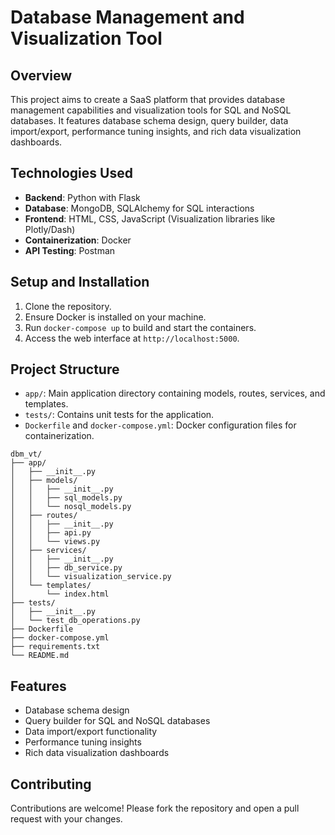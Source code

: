 # Database Management and Visualization Tool

## Overview

This project aims to create a SaaS platform that provides database management capabilities and visualization tools for SQL and NoSQL databases. It features database schema design, query builder, data import/export, performance tuning insights, and rich data visualization dashboards.

## Technologies Used

- **Backend**: Python with Flask
- **Database**: MongoDB, SQLAlchemy for SQL interactions
- **Frontend**: HTML, CSS, JavaScript (Visualization libraries like Plotly/Dash)
- **Containerization**: Docker
- **API Testing**: Postman

## Setup and Installation

1. Clone the repository.
2. Ensure Docker is installed on your machine.
3. Run `docker-compose up` to build and start the containers.
4. Access the web interface at `http://localhost:5000`.

## Project Structure

- `app/`: Main application directory containing models, routes, services, and templates.
- `tests/`: Contains unit tests for the application.
- `Dockerfile` and `docker-compose.yml`: Docker configuration files for containerization.

```project structure
dbm_vt/
├── app/
│   ├── __init__.py
│   ├── models/
│   │   ├── __init__.py
│   │   ├── sql_models.py
│   │   └── nosql_models.py
│   ├── routes/
│   │   ├── __init__.py
│   │   ├── api.py
│   │   └── views.py
│   ├── services/
│   │   ├── __init__.py
│   │   ├── db_service.py
│   │   └── visualization_service.py
│   └── templates/
│       └── index.html
├── tests/
│   ├── __init__.py
│   └── test_db_operations.py
├── Dockerfile
├── docker-compose.yml
├── requirements.txt
└── README.md
```

## Features

- Database schema design
- Query builder for SQL and NoSQL databases
- Data import/export functionality
- Performance tuning insights
- Rich data visualization dashboards

## Contributing

Contributions are welcome! Please fork the repository and open a pull request with your changes.
